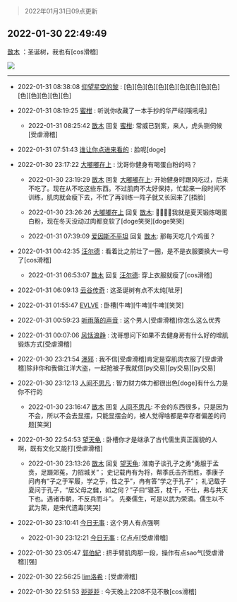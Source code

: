 > 2022年01月31日09点更新
<link rel="stylesheet" href="https://cdn.jsdelivr.net/gh/taotie6/sampleJSON@main/css/photo_show.css">
<meta name="referrer" content="no-referrer" />


 ## 2022-01-30 22:49:49 

 [㪚木](https://www.coolapk.com/feed/33210589?shareKey=YTQ4MmU3MjFhODJiNjFmNmE3MTk~) ：圣诞树，我也有[cos滑稽] 

<div class="album">
<img class="img-item" src="https://image.coolapk.com/feed/2022/0130/22/1081091_fd6116b7_4181_0639_274@508x508.gif" />
</div>

 ------- 

- 2022-01-31 08:38:08 [仰望星空的黎](uid=1961388) : [色][色][色][色][色][色][色][色][色][色][色][色][色][色] 

- 2022-01-31 08:19:25 [蜜柑](uid=1097842) : 听说你收藏了一本手抄的华严经[哦吼吼] 

    - 2022-01-31 08:25:42 [㪚木](uid=1081091) 回复 [蜜柑](uid=1097842): 常威已到案，来人，虎头铡伺候[受虐滑稽] 

- 2022-01-31 07:51:43 [谁让你点进来看的](uid=1348471) : 脸呢[doge] 

- 2022-01-30 23:17:22 [大嘟嘟在上](uid=4316956) : 沈哥你健身有喝蛋白粉的吗？ 

    - 2022-01-30 23:19:29 [㪚木](uid=1081091) 回复 [大嘟嘟在上](uid=4316956): 开始健身时跟风吃过，后来不吃了。现在从不吃这些东西。不过肌肉不太好保持，忙起来一段时间不训练，肌肉就会瘦下去，不忙了再训练一阵子就又长回来了[捂脸] 

    - 2022-01-30 23:26:26 [大嘟嘟在上](uid=4316956) 回复 [㪚木](uid=1081091): 👍🏻👍🏻我就是夏天锻炼喝蛋白粉，现在冬天没动过肉都变软了[doge笑哭][doge笑哭] 

    - 2022-01-31 07:39:09 [爱因斯不平坦](uid=834251) 回复 [㪚木](uid=1081091): 那每天吃几个鸡蛋？ 

- 2022-01-31 00:42:35 [汪尔德](uid=1595236) : 看着比之前壮了一圈，是不是衣服要换大一号了[cos滑稽] 

    - 2022-01-31 06:53:07 [㪚木](uid=1081091) 回复 [汪尔德](uid=1595236): 穿上衣服就瘦了[cos滑稽] 

- 2022-01-31 06:09:13 [云谷传奇](uid=1074807) : 这圣诞树有点不太纯[呲牙] 

- 2022-01-31 01:55:47 [EVLVE](uid=624501) : 卧槽[牛啤][牛啤][牛啤][笑哭] 

- 2022-01-31 00:59:23 [听雨落的声音](uid=3650984) : 这个男人[受虐滑稽]你怎么这么优秀 

- 2022-01-31 00:07:06 [风恬浪静](uid=2415886) : 沈哥想问下如果不去健身房有什么好的增肌锻炼方式[受虐滑稽] 

- 2022-01-30 23:21:54 [濹邪](uid=1210426) : 我不信[受虐滑稽]肯定是穿肌肉衣服了[受虐滑稽]除非你和我做江洋大盗，一起抢被子我就信[py交易][py交易][py交易] 

- 2022-01-30 23:12:13 [人间不思凡](uid=2080265) : 智力财力体力都很出色[doge]有什么力是你不行的 

    - 2022-01-30 23:16:47 [㪚木](uid=1081091) 回复 [人间不思凡](uid=2080265): 不会的东西很多，只是因为不会，所以不会去显摆，只能显摆会的，被人觉得啥都是幸存者偏差的问题[笑哭] 

- 2022-01-30 22:54:53 [望天龟](uid=1618563) : 卧槽你才是继承了古代儒生真正面貌的人啊，既有文化又能打[受虐滑稽] 

    - 2022-01-30 23:13:26 [㪚木](uid=1081091) 回复 [望天龟](uid=1618563): 淮南子谈孔子之勇“勇服于孟贲，足蹑郊菟，力招城关”；
史记载冉有为将，帮季氏击齐而胜，季康子问冉有“子之于军履，学之乎，性之乎”，冉有答“学之于孔子”；
礼记载子夏问于孔子，“居父母之雠，如之何？”子曰“寝苫，枕干，不仕，弗与共天下也。遇诸市朝，不反兵而斗”。
先秦儒生<!--break-->，可是以武为荣滴。儒生以不武为荣，是宋代遗毒[笑哭] 

- 2022-01-30 23:10:41 [今日无事](uid=3604434) : 这个男人有点强啊 

    - 2022-01-30 23:12:21 [今日无事](uid=3604434) : 亿点点[受虐滑稽] 

- 2022-01-30 23:05:47 [郭伯紀](uid=2859803) : 挤手臂肌肉那一段，操作有点sao气[受虐滑稽][强] 

- 2022-01-30 22:56:25 [lim洛希](uid=816320) : [受虐滑稽] 

- 2022-01-30 22:51:53 [戼戼戼](uid=4044548) : 今天晚上2208不见不散[cos滑稽] 

